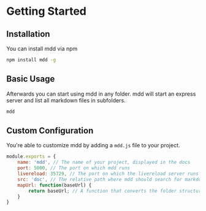 # Getting Started

## Installation

You can install mdd via npm

```bash
npm install mdd -g
```

## Basic Usage

Afterwards you can start using mdd in any folder. mdd will start an express server and list all markdown files in subfolders.

```bash
mdd
```

## Custom Configuration

You're able to customize mdd by adding a `mdd.js` file to your project.

```js
module.exports = {
    name: 'mdd', // The name of your project, displayed in the docs
    port: 5000, // The port on which mdd runs
    livereload: 35729, // The port on which the livereload server runs
    src: 'doc', // The relative path where mdd should search for markdown files
    mapUrl: function(baseUrl) {
        return baseUrl; // A function that converts the folder structure the the wanted url structure
    }
}
```

